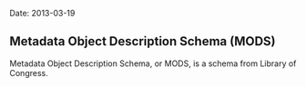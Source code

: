 Date: 2013-03-19

Metadata Object Description Schema (MODS)
-----------------------------------------
Metadata Object Description Schema, or MODS, is a schema from Library 
of Congress.
